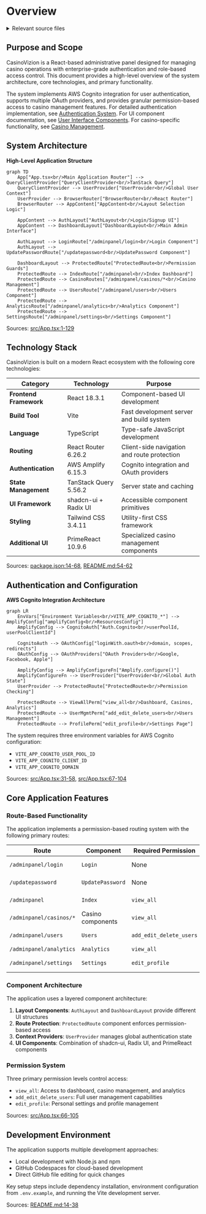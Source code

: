 # Overview

<details>
<summary>Relevant source files</summary>

The following files were used as context for generating this wiki page:

- [README.md](/README.md)
- [package.json](/package.json)
- [src/App.tsx](/src/App.tsx)

</details>



## Purpose and Scope

CasinoVizion is a React-based administrative panel designed for managing casino operations with enterprise-grade authentication and role-based access control. This document provides a high-level overview of the system architecture, core technologies, and primary functionality.

The system implements AWS Cognito integration for user authentication, supports multiple OAuth providers, and provides granular permission-based access to casino management features. For detailed authentication implementation, see [Authentication System](./5_Authentication_System.md). For UI component documentation, see [User Interface Components](./14_User_Interface_Components.md). For casino-specific functionality, see [Casino Management](./22_Casino_Management.md).

## System Architecture

**High-Level Application Structure**

```mermaid
graph TD
    App["App.tsx<br/>Main Application Router"] --> QueryClientProvider["QueryClientProvider<br/>TanStack Query"]
    QueryClientProvider --> UserProvider["UserProvider<br/>Global User Context"]
    UserProvider --> BrowserRouter["BrowserRouter<br/>React Router"]
    BrowserRouter --> AppContent["AppContent<br/>Layout Selection Logic"]
    
    AppContent --> AuthLayout["AuthLayout<br/>Login/Signup UI"]
    AppContent --> DashboardLayout["DashboardLayout<br/>Main Admin Interface"]
    
    AuthLayout --> LoginRoute["/adminpanel/login<br/>Login Component"]
    AuthLayout --> UpdatePasswordRoute["/updatepassword<br/>UpdatePassword Component"]
    
    DashboardLayout --> ProtectedRoute["ProtectedRoute<br/>Permission Guards"]
    ProtectedRoute --> IndexRoute["/adminpanel<br/>Index Dashboard"]
    ProtectedRoute --> CasinoRoutes["/adminpanel/casinos/*<br/>Casino Management"]
    ProtectedRoute --> UsersRoute["/adminpanel/users<br/>Users Component"]
    ProtectedRoute --> AnalyticsRoute["/adminpanel/analytics<br/>Analytics Component"]
    ProtectedRoute --> SettingsRoute["/adminpanel/settings<br/>Settings Component"]
```

Sources: [src/App.tsx:1-129]()

## Technology Stack

CasinoVizion is built on a modern React ecosystem with the following core technologies:

| Category | Technology | Purpose |
|----------|------------|---------|
| **Frontend Framework** | React 18.3.1 | Component-based UI development |
| **Build Tool** | Vite | Fast development server and build system |
| **Language** | TypeScript | Type-safe JavaScript development |
| **Routing** | React Router 6.26.2 | Client-side navigation and route protection |
| **Authentication** | AWS Amplify 6.15.3 | Cognito integration and OAuth providers |
| **State Management** | TanStack Query 5.56.2 | Server state and caching |
| **UI Framework** | shadcn-ui + Radix UI | Accessible component primitives |
| **Styling** | Tailwind CSS 3.4.11 | Utility-first CSS framework |
| **Additional UI** | PrimeReact 10.9.6 | Specialized casino management components |

Sources: [package.json:14-68](), [README.md:54-62]()

## Authentication and Configuration

**AWS Cognito Integration Architecture**

```mermaid
graph LR
    EnvVars["Environment Variables<br/>VITE_APP_COGNITO_*"] --> AmplifyConfig["amplifyConfig<br/>ResourcesConfig"]
    AmplifyConfig --> CognitoAuth["Auth.Cognito<br/>userPoolId, userPoolClientId"]
    
    CognitoAuth --> OAuthConfig["loginWith.oauth<br/>domain, scopes, redirects"]
    OAuthConfig --> OAuthProviders["OAuth Providers<br/>Google, Facebook, Apple"]
    
    AmplifyConfig --> AmplifyConfigureFn["Amplify.configure()"]
    AmplifyConfigureFn --> UserProvider["UserProvider<br/>Global Auth State"]
    UserProvider --> ProtectedRoute["ProtectedRoute<br/>Permission Checking"]
    
    ProtectedRoute --> ViewAllPerm["view_all<br/>Dashboard, Casinos, Analytics"]
    ProtectedRoute --> UserMgmtPerm["add_edit_delete_users<br/>Users Management"]
    ProtectedRoute --> ProfilePerm["edit_profile<br/>Settings Page"]
```

The system requires three environment variables for AWS Cognito configuration:
- `VITE_APP_COGNITO_USER_POOL_ID`
- `VITE_APP_COGNITO_CLIENT_ID` 
- `VITE_APP_COGNITO_DOMAIN`

Sources: [src/App.tsx:31-58](), [src/App.tsx:67-104]()

## Core Application Features

### Route-Based Functionality

The application implements a permission-based routing system with the following primary routes:

| Route | Component | Required Permission | Purpose |
|-------|-----------|-------------------|---------|
| `/adminpanel/login` | `Login` | None | User authentication |
| `/updatepassword` | `UpdatePassword` | None | Password management |
| `/adminpanel` | `Index` | `view_all` | Main dashboard |
| `/adminpanel/casinos/*` | Casino components | `view_all` | Casino CRUD operations |
| `/adminpanel/users` | `Users` | `add_edit_delete_users` | User management |
| `/adminpanel/analytics` | `Analytics` | `view_all` | Data analytics |
| `/adminpanel/settings` | `Settings` | `edit_profile` | User preferences |

### Component Architecture

The application uses a layered component architecture:

1. **Layout Components**: `AuthLayout` and `DashboardLayout` provide different UI structures
2. **Route Protection**: `ProtectedRoute` component enforces permission-based access
3. **Context Providers**: `UserProvider` manages global authentication state
4. **UI Components**: Combination of shadcn-ui, Radix UI, and PrimeReact components

### Permission System

Three primary permission levels control access:
- `view_all`: Access to dashboard, casino management, and analytics
- `add_edit_delete_users`: Full user management capabilities  
- `edit_profile`: Personal settings and profile management

Sources: [src/App.tsx:66-105]()

## Development Environment

The application supports multiple development approaches:
- Local development with Node.js and npm
- GitHub Codespaces for cloud-based development
- Direct GitHub file editing for quick changes

Key setup steps include dependency installation, environment configuration from `.env.example`, and running the Vite development server.

Sources: [README.md:14-38]()